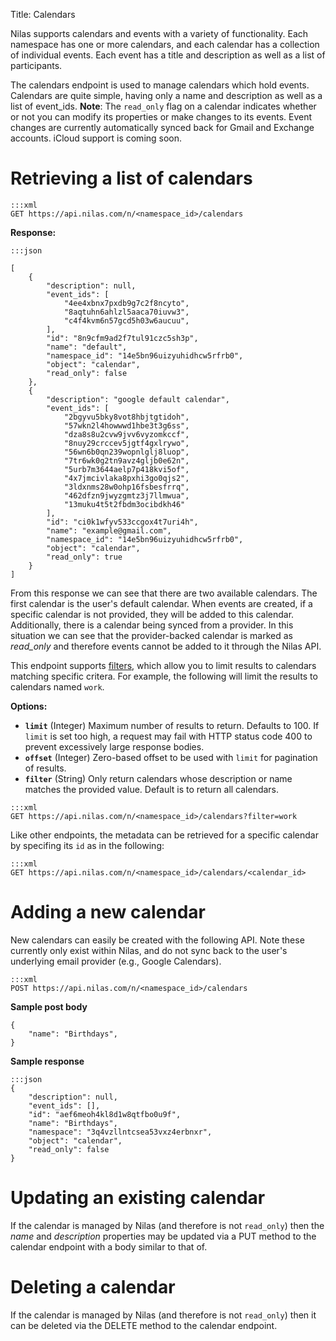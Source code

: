 Title: Calendars

Nilas supports calendars and events with a variety of functionality. Each namespace has one or more calendars, and each calendar has a collection of individual events. Each event has a title and description as well as a list of participants.

The calendars endpoint is used to manage calendars which hold events. Calendars are quite simple, having only a name and description as well as a list of event_ids. **Note**: The `read_only` flag on a calendar indicates whether or not you can modify its properties or make changes to its events. Event changes are currently automatically synced back for Gmail and Exchange accounts. iCloud support is coming soon.

# Retrieving a list of calendars


```
:::xml
GET https://api.nilas.com/n/<namespace_id>/calendars
```

**Response:**

```
:::json

[
    {
        "description": null,
        "event_ids": [
            "4ee4xbnx7pxdb9g7c2f8ncyto",
            "8aqtuhn6ahlzl5aaca70iuvw3",
            "c4f4kvm6n57gcd5h03w6aucuu",
        ],
        "id": "8n9cfm9ad2f7tul91czc5sh3p",
        "name": "default",
        "namespace_id": "14e5bn96uizyuhidhcw5rfrb0",
        "object": "calendar",
        "read_only": false
    },
    {
        "description": "google default calendar",
        "event_ids": [
            "2bgyvu5bky8vot8hbjtgtidoh",
            "57wkn2l4howwwd1hbe3t3g6ss",
            "dza8s8u2cvw9jvv6vyzomkccf",
            "8nuy29crccev5jgtf4gxlrywo",
            "56wn6b0qn239wopnlglj8luop",
            "7tr6wk0g2tn9avz4gljb0e62n",
            "5urb7m3644aelp7p418kvi5of",
            "4x7jmcivlaka8pxhi3go0qjs2",
            "3ldxnms28w0ohp16fsbesfrrq",
            "462dfzn9jwyzgmtz3j7llmwua",
            "13muku4t5t2fbdm3ocibdkh46"
        ],
        "id": "ci0k1wfyv533ccgox4t7uri4h",
        "name": "example@gmail.com",
        "namespace_id": "14e5bn96uizyuhidhcw5rfrb0",
        "object": "calendar",
        "read_only": true
    }
]
```

From this response we can see that there are two available calendars. The first calendar is the user's default calendar. When events are created, if a specific calendar is not provided, they will be added to this calendar. Additionally, there is a calendar being synced from a provider. In this situation we can see that the provider-backed calendar is marked as *read_only* and therefore events cannot be added to it through the Nilas API.

This endpoint supports [filters](#filters), which allow you to limit results to calendars matching specific critera. For example, the following will limit the results to calendars named `work`.

**Options:**

* **`limit`** (Integer) Maximum number of results to return. Defaults to 100. If `limit` is set too high, a request may fail with HTTP status code 400 to prevent excessively large response bodies.
* **`offset`** (Integer) Zero-based offset to be used with `limit` for pagination of results.
* **`filter`** (String) Only return calendars whose description or name matches the provided value. Default is to return all calendars.

```
:::xml
GET https://api.nilas.com/n/<namespace_id>/calendars?filter=work
```

Like other endpoints, the metadata can be retrieved for a specific calendar by specifing its `id` as in the following:

```
:::xml
GET https://api.nilas.com/n/<namespace_id>/calendars/<calendar_id>
```

# Adding a new calendar

New calendars can easily be created with the following API. Note these currently only exist within Nilas, and do not sync back to the user's underlying email provider (e.g., Google Calendars).

```
:::xml
POST https://api.nilas.com/n/<namespace_id>/calendars
```

**Sample post body**

```
{
    "name": "Birthdays",
}
```

**Sample response**

```
:::json
{
    "description": null,
    "event_ids": [],
    "id": "aef6meoh4kl8d1w8qtfbo0u9f",
    "name": "Birthdays",
    "namespace": "3q4vzllntcsea53vxz4erbnxr",
    "object": "calendar",
    "read_only": false
}
```


# Updating an existing calendar

If the calendar is managed by Nilas (and therefore is not `read_only`) then the *name* and *description* properties may be updated via a PUT method to the calendar endpoint with a body similar to that of.

# Deleting a calendar

If the calendar is managed by Nilas (and therefore is not `read_only`) then it can be deleted via the DELETE method to the calendar endpoint.
